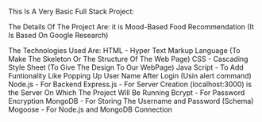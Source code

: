 This Is A Very Basic Full Stack Project:

The Details Of The Project Are:
it is Mood-Based Food Recommendation (It Is Based On Google Research)

The Technologies Used Are:
HTML - Hyper Text Markup Language (To Make The Skeleton Or The Structure Of The Web Page)
CSS - Cascading Style Sheet (To Give The Design To Our WebPage)
Java Script - To Add Funtionality Like Popping Up User Name After Login (Usin alert command)
Node.js - For Backend
Express.js - For Server Creation (localhost:3000) is the Server On Which The Project Will Be Running
Bcrypt - For Password Encryption
MongoDB - For Storing The Username and Password (Schema)
Mogoose - For Node.js and MongoDB Connection
